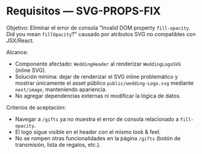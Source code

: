 # Requisitos — SVG-PROPS-FIX

Objetivo: Eliminar el error de consola "Invalid DOM property `fill-opacity`. Did you mean `fillOpacity`?" causado por atributos SVG no compatibles con JSX/React.

Alcance:
- Componente afectado: `WeddingHeader` al renderizar `WeddingLogoSVG` (inline SVG).
- Solución mínima: dejar de renderizar el SVG inline problemático y mostrar únicamente el asset público `public/wedding-Logo.svg` mediante `next/image`, manteniendo apariencia.
- No agregar dependencias externas ni modificar la lógica de datos.

Criterios de aceptación:
- Navegar a `/gifts` ya no muestra el error de consola relacionado a `fill-opacity`.
- El logo sigue visible en el header con el mismo look & feel.
- No se rompen otras funcionalidades en la página `/gifts` (botón de transmisión, lista de regalos, etc.).
